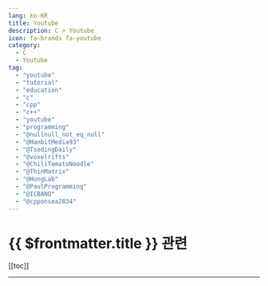 ```yaml
---
lang: ko-KR
title: Youtube
description: C > Youtube
icon: fa-brands fa-youtube
category:
  - C
  - Youtube
tag: 
  - "youtube"
  - "tutorial"
  - "education"
  - "c"
  - "cpp"
  - "c++"
  - "youtube"
  - "programming"
  - "@nullnull_not_eq_null"
  - "@HanbitMedia93"
  - "@TsodingDaily"
  - "@voxelrifts"
  - "@ChiliTomatoNoodle"
  - "@ThinMatrix"
  - "@HongLab"
  - "@PaulProgramming"
  - "@ICBANQ"
  - "@cpponsea2834"
---
```


# {{ $frontmatter.title }} 관련

[[toc]]

---

<MyYouTubeItems jsonName="yu-nullnull_not_eq_null" /><!-- 널널한 개발자 TV -->
<MyYouTubeItems jsonName="yu-HanbitMedia93" /><!-- 한빛미디어 -->
<MyYouTubeItems jsonName="yu-TsodingDaily" /><!-- Tsoding Daily -->
<MyYouTubeItems jsonName="yu-voxelrifts" /><!-- VoxelRifts -->
<MyYouTubeItems jsonName="yu-ChiliTomatoNoodle" /><!-- ChiliTomatoNoodle -->
<MyYouTubeItems jsonName="yu-ThinMatrix" /><!-- ThinMatrix -->
<MyYouTubeItems jsonName="yu-HongLab" /><!-- 홍정모 -->
<MyYouTubeItems jsonName="yu-PaulProgramming"/><!-- Paul Programming -->
<MyYouTubeItems jsonName="yu-ICBANQ" /><!-- NadoMaker -->
<MyYouTubeItems jsonName="yu-angethegreat" /><!-- AngeTheGreat -->
<MyYouTubeItems jsonName="yu-cpponsea2834" /><!-- cpponsea -->
<MyYouTubeItems jsonName="yu-IT-es6jl" /><!-- 길벗 IT 전문서(업로드 중단, 구계정) -->
<MyYouTubeItems jsonName="yu-songmingi1102" /><!-- 송민기 -->
<MyYouTubeItems jsonName="yu-user-ej8bq1gs7f" /><!-- 쉽게 배우는 프로그래밍 -->
<MyYouTubeItems jsonName="yu-ThePolyglotDeveloper" /><!-- The Polyglot Developer -->
<MyYouTubeItems jsonName="yu-nirlichtman" /><!-- Nir Lichtman -->
<MyYouTubeItems jsonName="yu-KodySimpson" /><!-- Kody Simpson -->
<MyYouTubeItems jsonName="yu-DaveChurchill" /><!-- Dave Churchill -->
<MyYouTubeItems jsonName="yu-HomoDawkins" /><!-- IQ95 The Homo Dawkins -->
<MyYouTubeItems jsonName="yu-jacking75" /><!-- 최흥배 -->
<MyYouTubeItems jsonName="yu-codebreakthrough" /><!-- Caleb Curry -->
<MyYouTubeItems jsonName="yu-geohotarchive" /><!-- george hotz archive -->
<MyYouTubeItems jsonName="yu-eunwoossaem" /><!-- 은우쌤 -->
<MyYouTubeItems jsonName="yu-jaeohlee5719" /><!-- Jaeoh Lee -->
<MyYouTubeItems jsonName="yu-JacobSorber" /><!-- Jacob Sorber -->
<MyYouTubeItems jsonName="yu-TheBuilder" /><!-- The Builder -->
<MyYouTubeItems jsonName="yu-DylanFalconer" /><!-- Dylan Falconer -->
<MyYouTubeItems jsonName="yu-champemunasong" /><!-- 우경고찬폐문하성 -->
<MyYouTubeItems jsonName="yu-maximilian-schwarzmueller" /><!-- Maximilian Schwarzmüller -->
<MyYouTubeItems jsonName="yu-dreamsofautonomy" /><!-- Dreams of Autonomy -->
<MyYouTubeItems jsonName="yu-MultsElMesco" /><!-- Mults -->
<MyYouTubeItems jsonName="yu-JamesMontemagno" /><!-- James Montemagno -->
<MyYouTubeItems jsonName="yu-PortfolioCourses" /><!-- Portfolio Courses -->
<MyYouTubeItems jsonName="yu-devopstoolbox" /><!-- DevOps Toolbox -->
<MyYouTubeItems jsonName="yu-1BestCsharpblog" /><!-- 1BestCsharp blog -->
<MyYouTubeItems jsonName="yu-quickandeasytools" /><!-- Quick and Easy Tools -->
<MyYouTubeItems jsonName="yu-infybuzz" /><!-- Infybuzz -->
<MyYouTubeItems jsonName="yu-weekendcode" /><!-- WeekendCode 주말코딩 -->
<MyYouTubeItems jsonName="yu-WhiteBee-lc1ty" /><!-- WhiteBee -->
<MyYouTubeItems jsonName="yu-LaurieWired" /><!-- LaurieWired -->
<MyYouTubeItems jsonName="yu-KeaSigmaDelta" /><!-- Kea Sigma Delta -->
<MyYouTubeItems jsonName="yu-teej_dv" /><!-- TJ DeVries -->
<MyYouTubeItems jsonName="yu-with2511" /><!-- 기술노트with 알렉 -->
<MyYouTubeItems jsonName="yu-AlexTheRealDev" /><!-- Alex The Dev -->
<MyYouTubeItems jsonName="yu-cococry" /><!-- Cococry -->
<MyYouTubeItems jsonName="yu-cobbcoding" /><!-- Cobb Coding -->

<TagLinks />
